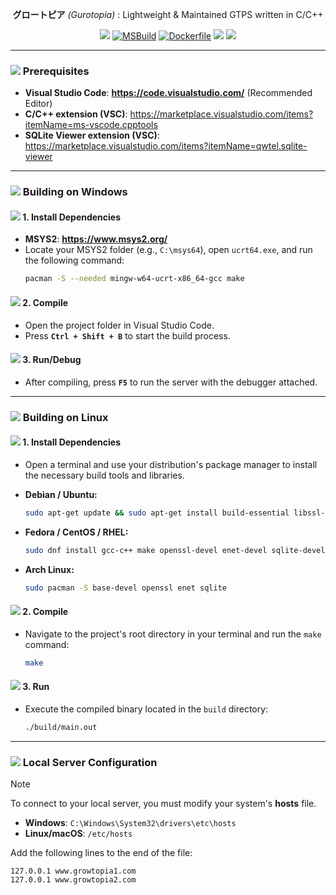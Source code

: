 <div align="center">

**グロートピア** *(Gurotopia)* : Lightweight & Maintained GTPS written in C/C++

[![](https://github.com/GT-api/GT.api/actions/workflows/make.yml/badge.svg)](https://github.com/GT-api/GT.api/actions/workflows/make.yml)
[![MSBuild](https://github.com/gurotopia/Gurotopia/actions/workflows/msbuild.yml/badge.svg)](https://github.com/gurotopia/Gurotopia/actions/workflows/msbuild.yml)
[![Dockerfile](https://github.com/gurotopia/Gurotopia/actions/workflows/docker.yml/badge.svg)](https://github.com/gurotopia/Gurotopia/actions/workflows/docker.yml)
[![](https://app.codacy.com/project/badge/Grade/fa8603d6ec2b4485b8e24817ef23ca21)](https://app.codacy.com/gh/gurotopia/Gurotopia/dashboard?utm_source=gh&utm_medium=referral&utm_content=&utm_campaign=Badge_grade)
[![](https://dcbadge.limes.pink/api/server/zzWHgzaF7J?style=flat)](https://discord.gg/zzWHgzaF7J)

</div>

***

### ![](https://raw.githubusercontent.com/microsoft/vscode-icons/main/icons/dark/checklist.svg) Prerequisites

- **Visual Studio Code**: **https://code.visualstudio.com/** (Recommended Editor)
- **C/C++ extension (VSC)**: https://marketplace.visualstudio.com/items?itemName=ms-vscode.cpptools
- **SQLite Viewer extension (VSC)**: https://marketplace.visualstudio.com/items?itemName=qwtel.sqlite-viewer

---

### ![](https://raw.githubusercontent.com/microsoft/vscode-icons/main/icons/dark/platform-windows.svg) Building on Windows

#### ![](https://raw.githubusercontent.com/microsoft/vscode-icons/main/icons/dark/archive.svg) 1. Install Dependencies
   - **MSYS2**: **https://www.msys2.org/**
   - Locate your MSYS2 folder (e.g., `C:\msys64`), open `ucrt64.exe`, and run the following command:
     ```bash
     pacman -S --needed mingw-w64-ucrt-x86_64-gcc make
     ```

#### ![](https://raw.githubusercontent.com/microsoft/vscode-icons/main/icons/dark/build.svg) 2. Compile
   - Open the project folder in Visual Studio Code.
   - Press **`Ctrl + Shift + B`** to start the build process.

#### ![](https://raw.githubusercontent.com/microsoft/vscode-icons/main/icons/dark/debug-alt-small.svg) 3. Run/Debug
   - After compiling, press **`F5`** to run the server with the debugger attached.

---

### ![](https://raw.githubusercontent.com/microsoft/vscode-icons/main/icons/dark/platform-linux.svg) Building on Linux

#### ![](https://raw.githubusercontent.com/microsoft/vscode-icons/main/icons/dark/archive.svg) 1. Install Dependencies
   - Open a terminal and use your distribution's package manager to install the necessary build tools and libraries.

   - **Debian / Ubuntu:**
     ```bash
     sudo apt-get update && sudo apt-get install build-essential libssl-dev libenet-dev libsqlite3-dev
     ```
   - **Fedora / CentOS / RHEL:**
     ```bash
     sudo dnf install gcc-c++ make openssl-devel enet-devel sqlite-devel
     ```
   - **Arch Linux:**
     ```bash
     sudo pacman -S base-devel openssl enet sqlite
     ```

#### ![](https://raw.githubusercontent.com/microsoft/vscode-icons/main/icons/dark/build.svg) 2. Compile
   - Navigate to the project's root directory in your terminal and run the `make` command:
     ```bash
     make
     ```

#### ![](https://raw.githubusercontent.com/microsoft/vscode-icons/main/icons/dark/debug-alt-small.svg) 3. Run
   - Execute the compiled binary located in the `build` directory:
     ```bash
     ./build/main.out
     ```

---

### ![](https://raw.githubusercontent.com/microsoft/vscode-icons/main/icons/dark/settings.svg) Local Server Configuration

> [!NOTE]
> To connect to your local server, you must modify your system's **hosts** file.
> - **Windows**: `C:\Windows\System32\drivers\etc\hosts`
> - **Linux/macOS**: `/etc/hosts`
>
> Add the following lines to the end of the file:
> ```
> 127.0.0.1 www.growtopia1.com
> 127.0.0.1 www.growtopia2.com
> ```
